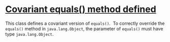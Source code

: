 # [Covariant equals() method defined](https://spotbugs.readthedocs.io/en/latest/bugDescriptions.html#EQ_SELF_NO_OBJECT)

 This class defines a covariant version of `equals()`. 
  To correctly override the `equals()` method in
  `java.lang.Object`, the parameter of `equals()`
  must have type `java.lang.Object`.